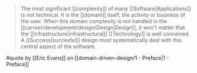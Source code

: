 > The most significant [[complexity]] of many [[Software|Applications]] is not technical. It is the [[domain]] itself, the activity or business of the user. When this domain complexity is not handled in the [[carreer/development/design/Design|Design]], it won't matter that the [[infrastructure|infrastructural]] [[Technology]] is well conceived. A [[Success|succesful]] design must systematically deal with this central aspect of the software.

#quote by [[Eric Evans]] on [[domain-driven-design/1 - Preface|1 - Preface]]

